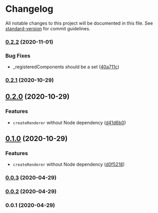 # Changelog

All notable changes to this project will be documented in this file. See [standard-version](https://github.com/conventional-changelog/standard-version) for commit guidelines.

### [0.2.2](https://github.com/nuxt/vue-bundle-renderer/compare/v0.2.1...v0.2.2) (2020-11-01)


### Bug Fixes

* _registeredComponents should be a set ([40a711c](https://github.com/nuxt/vue-bundle-renderer/commit/40a711c2d394b66c52164200215b105d2de0473b))

### [0.2.1](https://github.com/nuxt/vue-bundle-renderer/compare/v0.2.0...v0.2.1) (2020-10-29)

## [0.2.0](https://github.com/nuxt/vue-bundle-renderer/compare/v0.0.3...v0.2.0) (2020-10-29)


### Features

* `createRenderer` without Node dependency ([d41d6b0](https://github.com/nuxt/vue-bundle-renderer/commit/d41d6b0939e174e74b494eb9e17b19c291eb961b))

## [0.1.0](https://github.com/nuxt/vue-bundle-renderer/compare/v0.0.3...v0.1.0) (2020-10-29)


### Features

* `createRenderer` without Node dependency ([d0f5218](https://github.com/nuxt/vue-bundle-renderer/commit/d0f5218da761c257fa5d2d205a21299304bc7060))

### [0.0.3](https://github.com/nuxt/vue-bundle-renderer/compare/v0.0.2...v0.0.3) (2020-04-29)

### [0.0.2](https://github.com/nuxt/vue-bundle-renderer/compare/v0.0.1...v0.0.2) (2020-04-29)

### 0.0.1 (2020-04-29)
